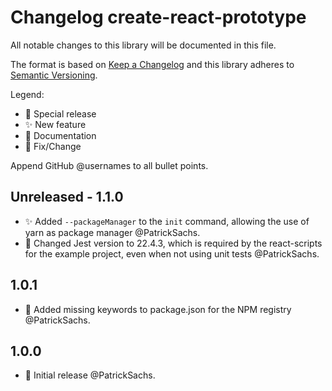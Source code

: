 # Changelog create-react-prototype

All notable changes to this library will be documented in this file.

The format is based on [Keep a Changelog](http://keepachangelog.com/en/1.0.0/) and this library adheres to [Semantic Versioning](http://semver.org/spec/v2.0.0.html).

Legend:

* 🎉 Special release
* ✨ New feature
* 📃 Documentation
* 🔧 Fix/Change

Append GitHub @usernames to all bullet points.

## Unreleased - 1.1.0

* ✨ Added `--packageManager` to the `init` command, allowing the use of yarn as package manager @PatrickSachs.
* 🔧 Changed Jest version to 22.4.3, which is required by the react-scripts for the example project, even when not using unit tests @PatrickSachs.

## 1.0.1

* 🔧 Added missing keywords to package.json for the NPM registry @PatrickSachs.

## 1.0.0

* 🎉 Initial release @PatrickSachs.
